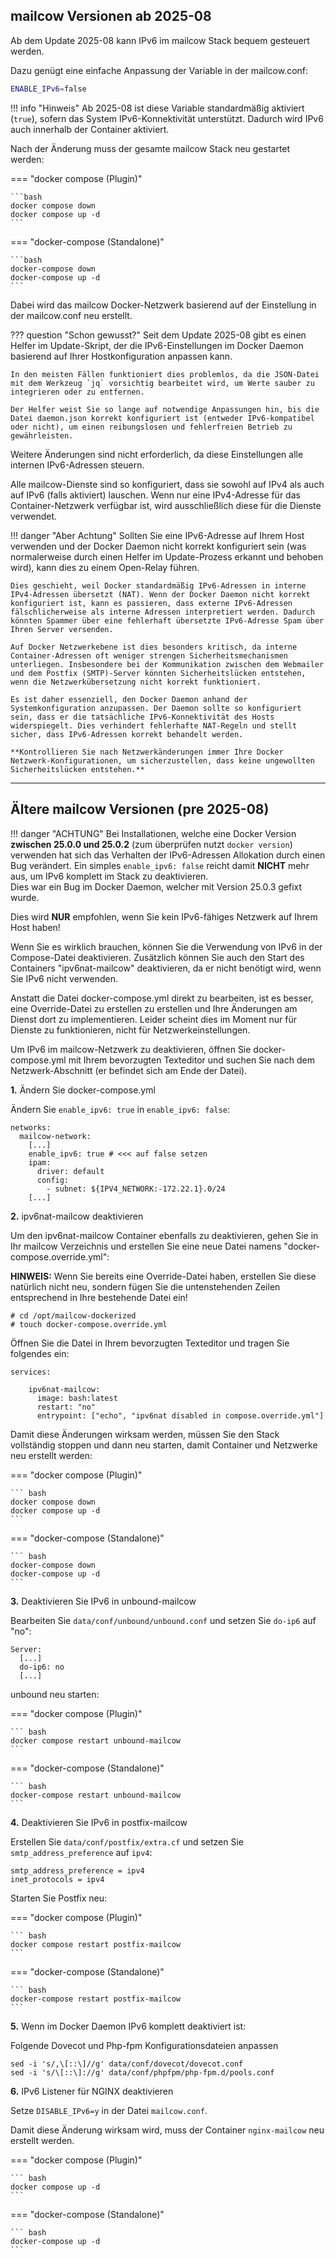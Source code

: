 ## mailcow Versionen ab 2025-08

Ab dem Update 2025-08 kann IPv6 im mailcow Stack bequem gesteuert werden.

Dazu genügt eine einfache Anpassung der Variable in der mailcow.conf:

```bash
ENABLE_IPv6=false
```

!!! info "Hinweis"
    Ab 2025-08 ist diese Variable standardmäßig aktiviert (`true`), sofern das System IPv6-Konnektivität unterstützt. Dadurch wird IPv6 auch innerhalb der Container aktiviert.

Nach der Änderung muss der gesamte mailcow Stack neu gestartet werden:

=== "docker compose (Plugin)"

    ```bash
    docker compose down
    docker compose up -d
    ```

=== "docker-compose (Standalone)"

    ```bash
    docker-compose down
    docker-compose up -d
    ```

Dabei wird das mailcow Docker-Netzwerk basierend auf der Einstellung in der mailcow.conf neu erstellt.

??? question "Schon gewusst?"
    Seit dem Update 2025-08 gibt es einen Helfer im Update-Skript, der die IPv6-Einstellungen im Docker Daemon basierend auf Ihrer Hostkonfiguration anpassen kann.

    In den meisten Fällen funktioniert dies problemlos, da die JSON-Datei mit dem Werkzeug `jq` vorsichtig bearbeitet wird, um Werte sauber zu integrieren oder zu entfernen.

    Der Helfer weist Sie so lange auf notwendige Anpassungen hin, bis die Datei daemon.json korrekt konfiguriert ist (entweder IPv6-kompatibel oder nicht), um einen reibungslosen und fehlerfreien Betrieb zu gewährleisten.

Weitere Änderungen sind nicht erforderlich, da diese Einstellungen alle internen IPv6-Adressen steuern.

Alle mailcow-Dienste sind so konfiguriert, dass sie sowohl auf IPv4 als auch auf IPv6 (falls aktiviert) lauschen. Wenn nur eine IPv4-Adresse für das Container-Netzwerk verfügbar ist, wird ausschließlich diese für die Dienste verwendet.

!!! danger "Aber Achtung"
    Sollten Sie eine IPv6-Adresse auf Ihrem Host verwenden und der Docker Daemon nicht korrekt konfiguriert sein (was normalerweise durch einen Helfer im Update-Prozess erkannt und behoben wird), kann dies zu einem Open-Relay führen. 

    Dies geschieht, weil Docker standardmäßig IPv6-Adressen in interne IPv4-Adressen übersetzt (NAT). Wenn der Docker Daemon nicht korrekt konfiguriert ist, kann es passieren, dass externe IPv6-Adressen fälschlicherweise als interne Adressen interpretiert werden. Dadurch könnten Spammer über eine fehlerhaft übersetzte IPv6-Adresse Spam über Ihren Server versenden. 

    Auf Docker Netzwerkebene ist dies besonders kritisch, da interne Container-Adressen oft weniger strengen Sicherheitsmechanismen unterliegen. Insbesondere bei der Kommunikation zwischen dem Webmailer und dem Postfix (SMTP)-Server könnten Sicherheitslücken entstehen, wenn die Netzwerkübersetzung nicht korrekt funktioniert.

    Es ist daher essenziell, den Docker Daemon anhand der Systemkonfiguration anzupassen. Der Daemon sollte so konfiguriert sein, dass er die tatsächliche IPv6-Konnektivität des Hosts widerspiegelt. Dies verhindert fehlerhafte NAT-Regeln und stellt sicher, dass IPv6-Adressen korrekt behandelt werden. 
    
    **Kontrollieren Sie nach Netzwerkänderungen immer Ihre Docker Netzwerk-Konfigurationen, um sicherzustellen, dass keine ungewollten Sicherheitslücken entstehen.**

---    

## Ältere mailcow Versionen (pre 2025-08)

!!! danger "ACHTUNG"
    Bei Installationen, welche eine Docker Version <b>zwischen 25.0.0 und 25.0.2</b> (zum überprüfen nutzt `docker version`) verwenden hat sich das Verhalten der IPv6-Adressen Allokation durch einen Bug verändert. Ein simples `enable_ipv6: false` reicht damit **NICHT** mehr aus, um IPv6 komplett im Stack zu deaktivieren. <br>Dies war ein Bug im Docker Daemon, welcher mit Version 25.0.3 gefixt wurde.

Dies wird **NUR** empfohlen, wenn Sie kein IPv6-fähiges Netzwerk auf Ihrem Host haben!

Wenn Sie es wirklich brauchen, können Sie die Verwendung von IPv6 in der Compose-Datei deaktivieren.
Zusätzlich können Sie auch den Start des Containers "ipv6nat-mailcow" deaktivieren, da er nicht benötigt wird, wenn Sie IPv6 nicht verwenden.

Anstatt die Datei docker-compose.yml direkt zu bearbeiten, ist es besser, eine Override-Datei zu erstellen
zu erstellen und Ihre Änderungen am Dienst dort zu implementieren. Leider scheint dies im Moment nur für Dienste zu funktionieren, nicht für Netzwerkeinstellungen.

Um IPv6 im mailcow-Netzwerk zu deaktivieren, öffnen Sie docker-compose.yml mit Ihrem bevorzugten Texteditor und suchen Sie nach dem Netzwerk-Abschnitt (er befindet sich am Ende der Datei).

**1.** Ändern Sie docker-compose.yml

Ändern Sie `enable_ipv6: true` in `enable_ipv6: false`:

```
networks:
  mailcow-network:
    [...]
    enable_ipv6: true # <<< auf false setzen
    ipam:
      driver: default
      config:
        - subnet: ${IPV4_NETWORK:-172.22.1}.0/24
    [...]
```

**2.** ipv6nat-mailcow deaktivieren

Um den ipv6nat-mailcow Container ebenfalls zu deaktivieren, gehen Sie in Ihr mailcow Verzeichnis und erstellen Sie eine neue Datei namens "docker-compose.override.yml":

**HINWEIS:** Wenn Sie bereits eine Override-Datei haben, erstellen Sie diese natürlich nicht neu, sondern fügen Sie die untenstehenden Zeilen entsprechend in Ihre bestehende Datei ein!

```
# cd /opt/mailcow-dockerized
# touch docker-compose.override.yml
```

Öffnen Sie die Datei in Ihrem bevorzugten Texteditor und tragen Sie folgendes ein:

```
services:

    ipv6nat-mailcow:
      image: bash:latest
      restart: "no"
      entrypoint: ["echo", "ipv6nat disabled in compose.override.yml"]
```

Damit diese Änderungen wirksam werden, müssen Sie den Stack vollständig stoppen und dann neu starten, damit Container und Netzwerke neu erstellt werden:


=== "docker compose (Plugin)"

    ``` bash
    docker compose down
    docker compose up -d
    ```

=== "docker-compose (Standalone)"

    ``` bash
    docker-compose down
    docker-compose up -d
    ```

**3.** Deaktivieren Sie IPv6 in unbound-mailcow

Bearbeiten Sie `data/conf/unbound/unbound.conf` und setzen Sie `do-ip6` auf "no":

```
Server:
  [...]
  do-ip6: no
  [...]
```

unbound neu starten:

=== "docker compose (Plugin)"

    ``` bash
    docker compose restart unbound-mailcow
    ```

=== "docker-compose (Standalone)"

    ``` bash
    docker-compose restart unbound-mailcow
    ```

**4.** Deaktivieren Sie IPv6 in postfix-mailcow

Erstellen Sie `data/conf/postfix/extra.cf` und setzen Sie `smtp_address_preference` auf `ipv4`:

```
smtp_address_preference = ipv4
inet_protocols = ipv4
```

Starten Sie Postfix neu:

=== "docker compose (Plugin)"

    ``` bash
    docker compose restart postfix-mailcow
    ```

=== "docker-compose (Standalone)"

    ``` bash
    docker-compose restart postfix-mailcow
    ```

**5.** Wenn im Docker Daemon IPv6 komplett deaktiviert ist:

Folgende Dovecot und Php-fpm Konfigurationsdateien anpassen

```
sed -i 's/,\[::\]//g' data/conf/dovecot/dovecot.conf
sed -i 's/\[::\]://g' data/conf/phpfpm/php-fpm.d/pools.conf
```

**6.** IPv6 Listener für NGINX deaktivieren

Setze `DISABLE_IPv6=y` in der Datei `mailcow.conf`.

Damit diese Änderung wirksam wird, muss der Container `nginx-mailcow` neu erstellt werden.

=== "docker compose (Plugin)"

    ``` bash
    docker compose up -d
    ```

=== "docker-compose (Standalone)"

    ``` bash
    docker-compose up -d
    ```
